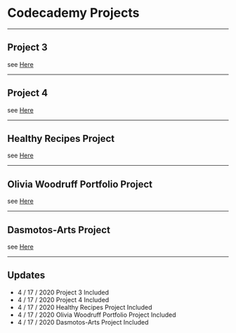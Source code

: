 # Codecademy Projects

----
## Project 3
see [Here](https://htmlpreview.github.io/?https://github.com/kamol-nazarov/Codecademy-Projects/blob/master/Project%20_3/index.html)

----
## Project 4
see [Here](https://htmlpreview.github.io/?https://github.com/kamol-nazarov/Codecademy-Projects/blob/master/Project%20_4/index.html)

----
## Healthy Recipes Project
see [Here](https://htmlpreview.github.io/?https://github.com/kamol-nazarov/Codecademy-Projects/blob/master/Healthy%20Recipes/index.html)

----
## Olivia Woodruff Portfolio Project
see [Here](https://github.com/kamol-nazarov/Codecademy-Projects/blob/master/Olivia%20Woodruff%20Portfolio/index.html)

----
## Dasmotos-Arts Project
see [Here](https://htmlpreview.github.io/?https://github.com/kamol-nazarov/Codecademy-Projects/blob/master/Dasmotos-Arts%20Project/index.html)

----
## Updates
* 4 / 17 / 2020 Project 3 Included
* 4 / 17 / 2020 Project 4 Included
* 4 / 17 / 2020 Healthy Recipes Project Included
* 4 / 17 / 2020 Olivia Woodruff Portfolio Project Included
* 4 / 17 / 2020 Dasmotos-Arts Project Included
